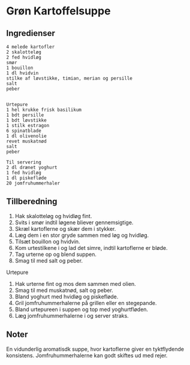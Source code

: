 # Grøn Kartoffelsuppe 

## Ingredienser
```
4 melede kartofler
2 skalotteløg
2 fed hvidløg
smør
1 bouillon
1 dl hvidvin
stilke af løvstikke, timian, merian og persille
salt 
peber


Urtepure
1 hel krukke frisk basilikum
1 bdt persille
1 bdt løvstikke
1 stilk estragon
6 spinatblade 
1 dl olivenolie
revet muskatnød
salt 
peber

Til servering
2 dl drænet yoghurt
1 fed hvidløg
1 dl piskefløde
20 jomfruhummerhaler
```

## Tillberedning 
1. Hak skalotteløg og hvidløg fint.
2. Svits i smør indtil løgene bliever gennemsigtige.
3. Skræl kartoflerne og skær dem i stykker.
4. Læg dem i en stor gryde sammen med løg og hvidløg. 
5. Tilsæt bouillon og hvidvin.
6. Kom urtestilkene i og lad det simre, indtil kartoflerne er bløde. 
7. Tag urterne op og blend suppen.
8. Smag til med salt og peber. 

Urtepure
1. Hak urterne fint og mos dem sammen med olien.
2. Smag til med muskatnød, salt og peber. 
3. Bland yoghurt med hvidløg og piskefløde. 
4. Gril jomfruhummerhalerne på grillen eller en stegepande. 
5. Bland urtepureen i suppen og top med yoghurtfløden. 
6. Læg jomfruhummerhalerne i og server straks.


## Noter

En vidunderlig aromatisdk suppe, hvor kartoflerne giver en tyktflydende konsistens. Jomfruhummerhalerne kan godt skiftes ud med rejer.
